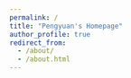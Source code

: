 ```yaml
---
permalink: /
title: "Pengyuan's Homepage"
author_profile: true
redirect_from: 
  - /about/
  - /about.html
---
```

